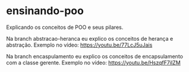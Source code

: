 # ensinando-poo


Explicando os conceitos de POO e seus pilares.

Na branch abstracao-heranca eu explico os conceitos  de herança e abstração. Exemplo no vídeo: https://youtu.be/77LcJ5uJais

Na branch encaspulamento eu explico os conceitos de encapsulamento com a classe gerente. Exemplo no vídeo: https://youtu.be/HszqfF7iIZM
